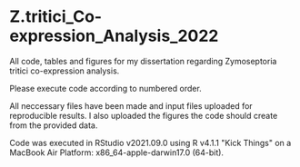 # Z.tritici_Co-expression_Analysis_2022
All code, tables and figures for my dissertation regarding Zymoseptoria tritici co-expression analysis.

Please execute code according to numbered order.

All neccessary files have been made and input files uploaded for reproducible results. I also uploaded the figures the code should create from the provided data.

Code was executed in RStudio v2021.09.0 using R v4.1.1 "Kick Things" on a MacBook Air Platform: x86_64-apple-darwin17.0 (64-bit).
